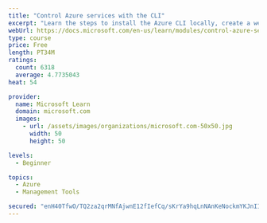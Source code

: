 ```yaml
---
title: "Control Azure services with the CLI"
excerpt: "Learn the steps to install the Azure CLI locally, create a website, and manage Azure resources using the CLI."
webUrl: https://docs.microsoft.com/en-us/learn/modules/control-azure-services-with-cli/
type: course
price: Free
length: PT34M
ratings:
  count: 6318
  average: 4.7735043
heat: 54

provider:
  name: Microsoft Learn
  domain: microsoft.com
  images:
    - url: /assets/images/organizations/microsoft.com-50x50.jpg
      width: 50
      height: 50

levels:
  - Beginner

topics:
  - Azure
  - Management Tools

secured: "enH40TfwO/TQ2za2qrMNfAjwnE12fIefCq/sKrYa9hqLnNAnKeNockmYKJnII9RMG2qgIe05whkxtEKIwE3TGMlSBz578QFMX2LBMRrc3Grc7rxKQwhQnGjGJSsGScjf/sIdRzgQ0Yz+dC4YMmG5bZ+RSiqvVK517MmwrZPGmbOoGz9KA2PjCIMzzn+DY04+z9WBavAB1+gw6G4ExWC8jF4p55e94kjuWy6AZqNZbJ/AoQmV99Ihwz8x+9SEsHpZIUsqHqG0b5iMlqf2hRr2LsZpdpE5Ij+N05yHv89YdXBJVE2xIJJ0Zvh1lg9OLurvgckRHXUwSRjP58WmdSdDrS+CZrdRGEGh4l6BR3ud8c6D7k6F1h9mFVDTyFNOzmOOIaN6c1g3PH1KxxufuC8B0lBlNAR8YXndkydk70hWKdU=;dISuAqWkC2r8YQvSPzd9/Q=="
---
```


